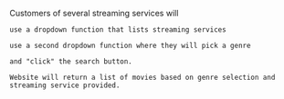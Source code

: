 Customers of several streaming services will

    use a dropdown function that lists streaming services

    use a second dropdown function where they will pick a genre

    and "click" the search button.

    Website will return a list of movies based on genre selection and streaming service provided.
